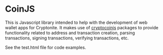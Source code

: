 # CoinJS
This is Javascript library intended to help with the development of web wallet apps for Cryptonite. It makes use of [cryptocoinjs](https://github.com/cryptocoinjs/) packages to provide functionality related to address and transaction creation, parsing transactions, signing transactions, verifying transactions, etc. 

See the test.html file for code examples.
